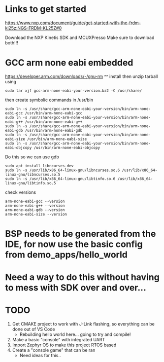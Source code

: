 # Links to get started
https://www.nxp.com/document/guide/get-started-with-the-frdm-kl25z:NGS-FRDM-KL25Z#0

Download the NXP Kinetis SDK and MCUXPresso
Make sure to download both!!!

# GCC arm none eabi embedded 
https://developer.arm.com/downloads/-/gnu-rm
^^ install then unzip tarball using 

```
sudo tar xjf gcc-arm-none-eabi-your-version.bz2 -C /usr/share/
```

then create symbolic commands in /usr/bin

```
sudo ln -s /usr/share/gcc-arm-none-eabi-your-version/bin/arm-none-eabi-gcc /usr/bin/arm-none-eabi-gcc 
sudo ln -s /usr/share/gcc-arm-none-eabi-your-version/bin/arm-none-eabi-g++ /usr/bin/arm-none-eabi-g++
sudo ln -s /usr/share/gcc-arm-none-eabi-your-version/bin/arm-none-eabi-gdb /usr/bin/arm-none-eabi-gdb
sudo ln -s /usr/share/gcc-arm-none-eabi-your-version/bin/arm-none-eabi-size /usr/bin/arm-none-eabi-size
sudo ln -s /usr/share/gcc-arm-none-eabi-your-version/bin/arm-none-eabi-objcopy /usr/bin/arm-none-eabi-objcopy
```

Do this so we can use gdb
```
sudo apt install libncurses-dev
sudo ln -s /usr/lib/x86_64-linux-gnu/libncurses.so.6 /usr/lib/x86_64-linux-gnu/libncurses.so.5
sudo ln -s /usr/lib/x86_64-linux-gnu/libtinfo.so.6 /usr/lib/x86_64-linux-gnu/libtinfo.so.5
```

check versions

```
arm-none-eabi-gcc --version
arm-none-eabi-g++ --version
arm-none-eabi-gdb --version
arm-none-eabi-size --version
```

# BSP needs to be generated from the IDE, for now use the basic config from demo_apps/hello_world
# Need a way to do this without having to mess with SDK over and over...

# TODO

1. Get CMAKE project to work with J-Link flashing, so everything can be done out of VS Code
    - Rebuilding hello world here... going to try and compile!
2. Make a basic "console" with integrated UART
3. Import Zephyr OS to make this project RTOS based
4. Create a "console game" that can be ran
    - Need ideas for this..